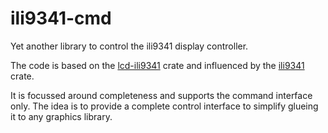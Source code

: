 # ili9341-cmd
Yet another library to control the ili9341 display controller.

The code is based on the [lcd-ili9341](https://crates.io/crates/lcd-ili9341) crate and influenced by the [ili9341](https://crates.io/crates/ili9341) crate.

It is focussed around completeness and supports the command interface only.
The idea is to provide a complete control interface to simplify glueing it to any graphics library.
